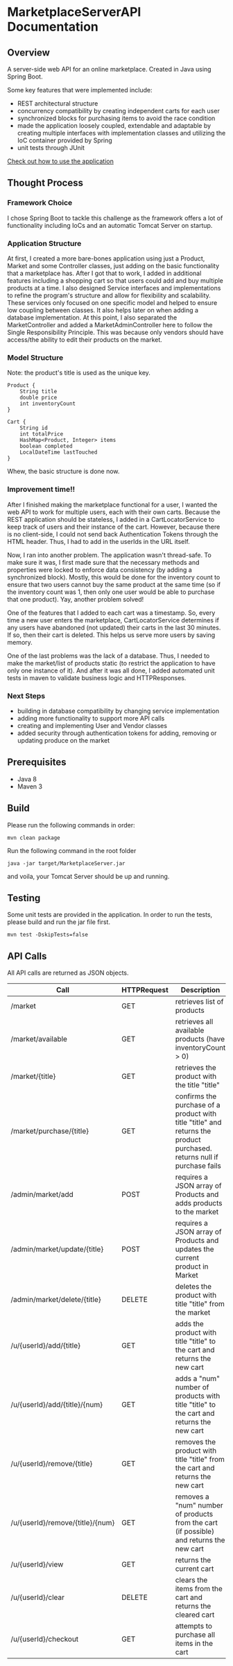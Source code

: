 # MarketplaceServerAPI Documentation

## Overview

A server-side web API for an online marketplace. Created in Java using Spring Boot.

Some key features that were implemented include:

* REST architectural structure
* concurrency compatibility by creating independent carts for each user
* synchronized blocks for purchasing items to avoid the race condition
* made the application loosely coupled, extendable and adaptable by creating multiple interfaces with implementation classes and utilizing the IoC container provided by Spring
* unit tests through JUnit

[Check out how to use the application](#prerequisites)

## Thought Process

### Framework Choice

I chose Spring Boot to tackle this challenge as the framework offers a lot of functionality including IoCs and an automatic Tomcat Server on startup.

### Application Structure

At first, I created a more bare-bones application using just a Product, Market and some Controller classes, just adding on the basic functionality that a marketplace has. After I got that to work, I added in additional features including a shopping cart so that users could add and buy multiple products at a time. I also designed Service interfaces and implementations to refine the program's structure and allow for flexibility and scalability. These services only focused on one specific model and helped to ensure low coupling between classes. It also helps later on when adding a database implementation. At this point, I also separated the MarketController and added a MarketAdminController here to follow the Single Responsibility Principle. This was because only vendors should have access/the ability to edit their products on the market.

### Model Structure

Note: the product's title is used as the unique key.

    Product {
        String title
        double price
        int inventoryCount
    }

    Cart {
        String id
        int totalPrice
        HashMap<Product, Integer> items
        boolean completed
        LocalDateTime lastTouched
    }

Whew, the basic structure is done now.

### Improvement time!!

After I finished making the marketplace functional for a user, I wanted the web API to work for multiple users, each with their own carts. Because the REST application should be stateless, I added in a CartLocatorService to keep track of users and their instance of the cart. However, because there is no client-side, I could not send back Authentication Tokens through the HTML header. Thus, I had to add in the userIds in the URL itself.

Now, I ran into another problem. The application wasn't thread-safe. To make sure it was, I first made sure that the necessary methods and properties were locked to enforce data consistency (by adding a synchronized block). Mostly, this would be done for the inventory count to ensure that two users cannot buy the same product at the same time (so if the inventory count was 1, then only one user would be able to purchase that one product). Yay, another problem solved!

One of the features that I added to each cart was a timestamp. So, every time a new user enters the marketplace, CartLocatorService determines if any users have abandoned (not updated) their carts in the last 30 minutes. If so, then their cart is deleted. This helps us serve more users by saving memory.

One of the last problems was the lack of a database. Thus, I needed to make the market/list of products static (to restrict the application to have only one instance of it). And after it was all done, I added automated unit tests in maven to validate business logic and HTTPResponses.

### Next Steps

* building in database compatibility by changing service implementation
* adding more functionality to support more API calls
* creating and implementing User and Vendor classes
* added security through authentication tokens for adding, removing or updating produce on the market

## Prerequisites

* Java 8
* Maven 3

## Build

Please run the following commands in order:

    mvn clean package

Run the following command in the root folder

    java -jar target/MarketplaceServer.jar

and voila, your Tomcat Server should be up and running.

## Testing

Some unit tests are provided in the application. In order to run the tests, please build and run the jar file first.

    mvn test -DskipTests=false

## API Calls

All API calls are returned as JSON objects.

| Call             | HTTPRequest |  Description               |
| ---------------- | ----------- | -------------------------- |
| /market          | GET         | retrieves list of products |
| /market/available          | GET         | retrieves all available products (have inventoryCount > 0) |
| /market/{title}  | GET         | retrieves the product with the title "title" |
| /market/purchase/{title} | GET | confirms the purchase of a product with title "title" and returns the product purchased. returns null if purchase fails |
| /admin/market/add         | POST        | requires a JSON array of Products and adds products to the market |
| /admin/market/update/{title}  | POST        | requires a JSON array of Products and updates the current product in Market |
| /admin/market/delete/{title}  | DELETE      | deletes the product with title "title" from the market |
| /u/{userId}/add/{title} | GET   | adds the product with title "title" to the cart and returns the new cart |
| /u/{userId}/add/{title}/{num} | GET   | adds a "num" number of products with title "title" to the cart and returns the new cart |
| /u/{userId}/remove/{title} | GET   | removes the product with title "title" from the cart and returns the new cart |
| /u/{userId}/remove/{title}/{num} | GET   | removes a "num" number of products from the cart (if possible) and returns the new cart |
| /u/{userId}/view       | GET         | returns the current cart |
| /u/{userId}/clear | DELETE   | clears the items from the cart and returns the cleared cart |
| /u/{userId}/checkout | GET   | attempts to purchase all items in the cart |
